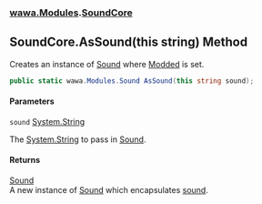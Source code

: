 ### [wawa.Modules](wawa.Modules.md 'wawa.Modules').[SoundCore](SoundCore.md 'wawa.Modules.SoundCore')

## SoundCore.AsSound(this string) Method

Creates an instance of [Sound](Sound.md 'wawa.Modules.Sound') where [Modded](Sound.Modded.md 'wawa.Modules.Sound.Modded') is set.

```csharp
public static wawa.Modules.Sound AsSound(this string sound);
```
#### Parameters

<a name='wawa.Modules.SoundCore.AsSound(thisstring).sound'></a>

`sound` [System.String](https://docs.microsoft.com/en-us/dotnet/api/System.String 'System.String')

The [System.String](https://docs.microsoft.com/en-us/dotnet/api/System.String 'System.String') to pass in [Sound](Sound.md 'wawa.Modules.Sound').

#### Returns
[Sound](Sound.md 'wawa.Modules.Sound')  
A new instance of [Sound](Sound.md 'wawa.Modules.Sound') which encapsulates [sound](SoundCore.AsSound(string).md#wawa.Modules.SoundCore.AsSound(thisstring).sound 'wawa.Modules.SoundCore.AsSound(this string).sound').
